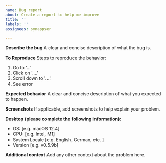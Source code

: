 ```yaml
---
name: Bug report
about: Create a report to help me improve
title: ''
labels: ''
assignees: synappser

---
```


**Describe the bug**
A clear and concise description of what the bug is.

**To Reproduce**
Steps to reproduce the behavior:
1. Go to '...'
2. Click on '....'
3. Scroll down to '....'
4. See error

**Expected behavior**
A clear and concise description of what you expected to happen.

**Screenshots**
If applicable, add screenshots to help explain your problem.

**Desktop (please complete the following information):**
 - OS: [e.g. macOS 12.4]
 - CPU: [e.g. Intel, M1]
 - System Locale [e.g. English, German, etc. ]
 - Version [e.g. v0.5.9b]

**Additional context**
Add any other context about the problem here.
